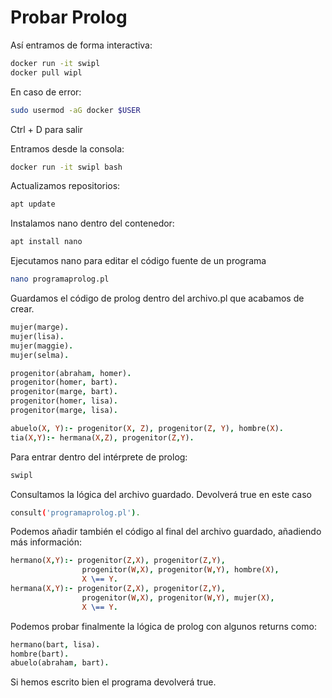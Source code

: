 # Probar Prolog
Así entramos de forma interactiva:

```bash
docker run -it swipl
docker pull wipl
```

En caso de error:
```bash
sudo usermod -aG docker $USER
```

Ctrl + D para salir


Entramos desde la consola:

```bash
docker run -it swipl bash
```

Actualizamos repositorios:

```bash
apt update 
```

Instalamos nano dentro del contenedor:

```bash
apt install nano
```
Ejecutamos nano para editar el código fuente de un programa

```bash
nano programaprolog.pl
```

Guardamos el código de prolog dentro del archivo.pl que acabamos de crear.

```prolog
mujer(marge).
mujer(lisa).
mujer(maggie).
mujer(selma).

progenitor(abraham, homer).
progenitor(homer, bart).
progenitor(marge, bart).
progenitor(homer, lisa).
progenitor(marge, lisa).

abuelo(X, Y):- progenitor(X, Z), progenitor(Z, Y), hombre(X).
tia(X,Y):- hermana(X,Z), progenitor(Z,Y).
```

Para entrar dentro del intérprete de prolog:

```bash
swipl
```
Consultamos la lógica del archivo guardado. Devolverá true en este caso

```bash
consult('programaprolog.pl').
```

Podemos añadir también el código al final del archivo guardado, añadiendo más información:

```prolog
hermano(X,Y):- progenitor(Z,X), progenitor(Z,Y),
				progenitor(W,X), progenitor(W,Y), hombre(X),
				X \== Y.
hermana(X,Y):- progenitor(Z,X), progenitor(Z,Y),
				progenitor(W,X), progenitor(W,Y), mujer(X),
				X \== Y.
```

Podemos probar finalmente la lógica de prolog con algunos returns como:

```prolog
hermano(bart, lisa).
hombre(bart).
abuelo(abraham, bart).
```

Si hemos escrito bien el programa devolverá true.